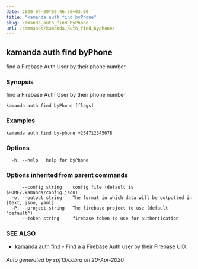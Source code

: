 ```yaml
---
date: 2020-04-20T00:46:50+03:00
title: "kamanda auth find byPhone"
slug: kamanda_auth_find_byPhone
url: /commands/kamanda_auth_find_byphone/
---
```

## kamanda auth find byPhone

find a Firebase Auth User by their phone number

### Synopsis

find a Firebase Auth User by their phone number

```
kamanda auth find byPhone [flags]
```

### Examples

```
kamanda auth find by-phone +254712345678
```

### Options

```
  -h, --help   help for byPhone
```

### Options inherited from parent commands

```
      --config string    config file (default is $HOME/.kamanda/config.json)
  -o, --output string    The format in which data will be outputted in [text, json, yaml]
  -P, --project string   The firebase project to use (default "default")
      --token string     firebase token to use for authentication
```

### SEE ALSO

* [kamanda auth find](/commands/kamanda_auth_find/)	 - Find a a Firebase Auth user by their Firebase UID.

###### Auto generated by spf13/cobra on 20-Apr-2020
